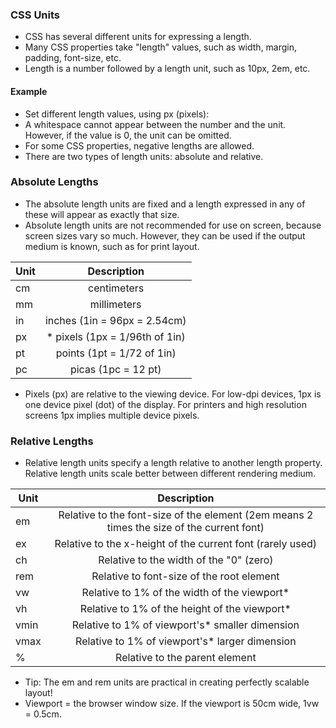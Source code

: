 ### CSS Units

- CSS has several different units for expressing a length.
- Many CSS properties take "length" values, such as width, margin, padding, font-size, etc.
- Length is a number followed by a length unit, such as 10px, 2em, etc.

#### Example

- Set different length values, using px (pixels):
- A whitespace cannot appear between the number and the unit. However, if the value is 0, the unit can be omitted.
- For some CSS properties, negative lengths are allowed.
- There are two types of length units: absolute and relative.

### Absolute Lengths

- The absolute length units are fixed and a length expressed in any of these will appear as exactly that size.
- Absolute length units are not recommended for use on screen, because screen sizes vary so much. However, they can be used if the output medium is known, such as for print layout.

| Unit |           Description           |
| ---- | :-----------------------------: |
| cm   |           centimeters           |
| mm   |           millimeters           |
| in   |  inches (1in = 96px = 2.54cm)   |
| px   | \* pixels (1px = 1/96th of 1in) |
| pt   |   points (1pt = 1/72 of 1in)    |
| pc   |       picas (1pc = 12 pt)       |

- Pixels (px) are relative to the viewing device. For low-dpi devices, 1px is one device pixel (dot) of the display. For printers and high resolution screens 1px implies multiple device pixels.

### Relative Lengths

- Relative length units specify a length relative to another length property. Relative length units scale better between different rendering medium.

| Unit |                                        Description                                        |
| ---- | :---------------------------------------------------------------------------------------: |
| em   | Relative to the font-size of the element (2em means 2 times the size of the current font) |
| ex   |                Relative to the x-height of the current font (rarely used)                 |
| ch   |                          Relative to the width of the "0" (zero)                          |
| rem  |                         Relative to font-size of the root element                         |
| vw   |                       Relative to 1% of the width of the viewport\*                       |
| vh   |                      Relative to 1% of the height of the viewport\*                       |
| vmin |                     Relative to 1% of viewport's\* smaller dimension                      |
| vmax |                      Relative to 1% of viewport's\* larger dimension                      |
| %    |                              Relative to the parent element                               |

- Tip: The em and rem units are practical in creating perfectly scalable layout!
- Viewport = the browser window size. If the viewport is 50cm wide, 1vw = 0.5cm.
